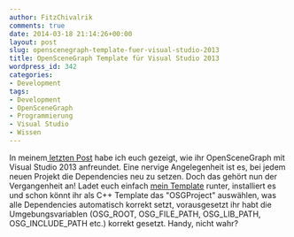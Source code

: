 ```yaml
---
author: FitzChivalrik
comments: true
date: 2014-03-18 21:14:26+00:00
layout: post
slug: openscenegraph-template-fuer-visual-studio-2013
title: OpenSceneGraph Template für Visual Studio 2013
wordpress_id: 342
categories:
- Development
tags:
- Development
- OpenSceneGraph
- Programmierung
- Visual Studio
- Wissen
---
```


In meinem[ letzten Post](http://www.pgunited.de/2014/03/16/openscenegraph-mit-visual-studio-2013/) habe ich euch gezeigt, wie ihr OpenSceneGraph mit Visual Studio 2013 anfreundet. Eine nervige Angelegenheit ist es, bei jedem neuen Projekt die Dependencies neu zu setzen. Doch das gehört nun der Vergangenheit an! Ladet euch einfach [mein Template](https://dl.dropboxusercontent.com/u/19662246/OSGProjectTemplateInstaller.vsix) runter, installiert es und schon könnt ihr als C++ Template das "OSGProject" auswählen, was alle Dependencies automatisch korrekt setzt, vorausgesetzt ihr habt die Umgebungsvariablen (OSG_ROOT, OSG_FILE_PATH, OSG_LIB_PATH, OSG_INCLUDE_PATH etc.) korrekt gesetzt. Handy, nicht wahr?
